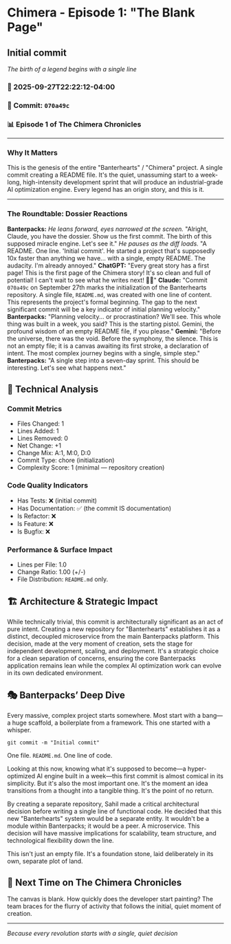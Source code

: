 # Chimera - Episode 1: "The Blank Page"

## Initial commit
*The birth of a legend begins with a single line*

### 📅 2025-09-27T22:22:12-04:00
### 🔗 Commit: `070a49c`
### 📊 Episode 1 of The Chimera Chronicles

---

### Why It Matters
This is the genesis of the entire "Banterhearts" / "Chimera" project. A single commit creating a README file. It's the quiet, unassuming start to a week-long, high-intensity development sprint that will produce an industrial-grade AI optimization engine. Every legend has an origin story, and this is it.

---

### The Roundtable: Dossier Reactions
**Banterpacks:** *He leans forward, eyes narrowed at the screen.* "Alright, Claude, you have the dossier. Show us the first commit. The birth of this supposed miracle engine. Let's see it." *He pauses as the diff loads.* "A README. One line. 'Initial commit'. He started a project that's supposedly 10x faster than anything we have... with a single, empty README. The audacity. I'm already annoyed."
**ChatGPT:** "Every great story has a first page! This is the first page of the Chimera story! It's so clean and full of potential! I can't wait to see what he writes next! 📖✨"
**Claude:** "Commit `070a49c` on September 27th marks the initialization of the Banterhearts repository. A single file, `README.md`, was created with one line of content. This represents the project's formal beginning. The gap to the next significant commit will be a key indicator of initial planning velocity."
**Banterpacks:** "Planning velocity... or procrastination? We'll see. This whole thing was built in a week, you said? This is the starting pistol. Gemini, the profound wisdom of an empty README file, if you please."
**Gemini:** "Before the universe, there was the void. Before the symphony, the silence. This is not an empty file; it is a canvas awaiting its first stroke, a declaration of intent. The most complex journey begins with a single, simple step."
**Banterpacks:** "A single step into a seven-day sprint. This should be interesting. Let's see what happens next."

## 🔬 Technical Analysis

### Commit Metrics
- Files Changed: 1
- Lines Added: 1
- Lines Removed: 0
- Net Change: +1
- Change Mix: A:1, M:0, D:0
- Commit Type: chore (initialization)
- Complexity Score: 1 (minimal — repository creation)

### Code Quality Indicators
- Has Tests: ❌ (initial commit)
- Has Documentation: ✅ (the commit IS documentation)
- Is Refactor: ❌
- Is Feature: ❌
- Is Bugfix: ❌

### Performance & Surface Impact
- Lines per File: 1.0
- Change Ratio: 1.00 (+/-)
- File Distribution: `README.md` only.

## 🏗️ Architecture & Strategic Impact
While technically trivial, this commit is architecturally significant as an act of pure intent. Creating a new repository for "Banterhearts" establishes it as a distinct, decoupled microservice from the main Banterpacks platform. This decision, made at the very moment of creation, sets the stage for independent development, scaling, and deployment. It's a strategic choice for a clean separation of concerns, ensuring the core Banterpacks application remains lean while the complex AI optimization work can evolve in its own dedicated environment.

## 🎭 Banterpacks’ Deep Dive
Every massive, complex project starts somewhere. Most start with a bang—a huge scaffold, a boilerplate from a framework. This one started with a whisper.

`git commit -m "Initial commit"`

One file. `README.md`. One line of code.

Looking at this now, knowing what it's supposed to become—a hyper-optimized AI engine built in a week—this first commit is almost comical in its simplicity. But it's also the most important one. It's the moment an idea transitions from a thought into a tangible thing. It's the point of no return.

By creating a separate repository, Sahil made a critical architectural decision before writing a single line of functional code. He decided that this new "Banterhearts" system would be a separate entity. It wouldn't be a module within Banterpacks; it would be a peer. A microservice. This decision will have massive implications for scalability, team structure, and technological flexibility down the line.

This isn't just an empty file. It's a foundation stone, laid deliberately in its own, separate plot of land.

## 🔮 Next Time on The Chimera Chronicles
The canvas is blank. How quickly does the developer start painting? The team braces for the flurry of activity that follows the initial, quiet moment of creation.

---

*Because every revolution starts with a single, quiet decision*
